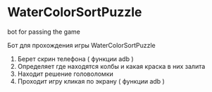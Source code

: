 # WaterColorSortPuzzle
bot for passing the game

Бот для прохождения игры WaterColorSortPuzzle
1)  Берет скрин телефона ( функции adb )
2)  Определяет где находятся колбы и какая краска в них залита
3)  Находит решение головоломки
4)  Проходит игру кликая по экрану ( функции adb )


